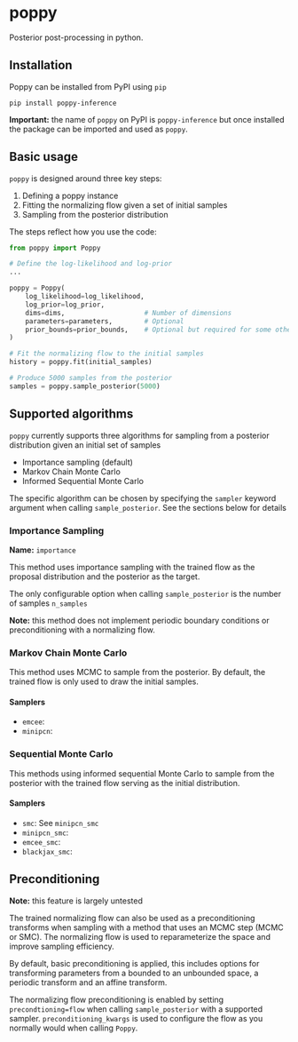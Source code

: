 # poppy

Posterior post-processing in python.

## Installation

Poppy can be installed from PyPI using `pip`

```
pip install poppy-inference
```

**Important:** the name of `poppy` on PyPI is `poppy-inference` but once installed
the package can be imported and used as `poppy`.


## Basic usage

`poppy` is designed around three key steps:

1. Defining a poppy instance
2. Fitting the normalizing flow given a set of initial samples
3. Sampling from the posterior distribution

The steps reflect how you use the code:

```python
from poppy import Poppy

# Define the log-likelihood and log-prior
...

poppy = Poppy(
    log_likelihood=log_likelihood,
    log_prior=log_prior,
    dims=dims,                    # Number of dimensions
    parameters=parameters,        # Optional
    prior_bounds=prior_bounds,    # Optional but required for some other options
)

# Fit the normalizing flow to the initial samples
history = poppy.fit(initial_samples)

# Produce 5000 samples from the posterior
samples = poppy.sample_posterior(5000)
```

## Supported algorithms

`poppy` currently supports three algorithms for sampling from a posterior
distribution given an initial set of samples

- Importance sampling (default)
- Markov Chain Monte Carlo
- Informed Sequential Monte Carlo

The specific algorithm can be chosen by specifying the `sampler` keyword argument when calling `sample_posterior`.
See the sections below for details


### Importance Sampling

**Name:** `importance`

This method uses importance sampling with the trained flow as the proposal distribution and the posterior as the target.

The only configurable option when calling `sample_posterior` is the number of samples `n_samples`

**Note:** this method does not implement periodic boundary conditions or preconditioning with a normalizing flow.


### Markov Chain Monte Carlo

This method uses MCMC to sample from the posterior. By default, the trained flow is only used to draw the initial samples.

#### Samplers

- `emcee`:
- `minipcn`:

### Sequential Monte Carlo

This methods using informed sequential Monte Carlo to sample from the posterior with the trained flow serving
as the initial distribution.

#### Samplers

- `smc`: See `minipcn_smc`
- `minipcn_smc`:
- `emcee_smc`:
- `blackjax_smc`:

## Preconditioning

**Note:** this feature is largely untested

The trained normalizing flow can also be used as a preconditioning transforms when sampling with a method that uses an MCMC step (MCMC or SMC). The normalizing flow is used to reparameterize the space and improve sampling efficiency.

By default, basic preconditioning is applied, this includes options for transforming parameters from a bounded to an unbounded space, a periodic transform and an affine transform.

The normalizing flow preconditioning is enabled by setting `precondtioning=flow` when calling `sample_posterior` with a supported sampler. `preconditioning_kwargs` is used to configure the flow as you normally would when calling `Poppy`.
